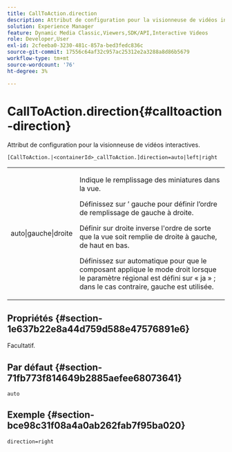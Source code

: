 ```yaml
---
title: CallToAction.direction
description: Attribut de configuration pour la visionneuse de vidéos interactives.
solution: Experience Manager
feature: Dynamic Media Classic,Viewers,SDK/API,Interactive Videos
role: Developer,User
exl-id: 2cfeeba0-3230-481c-857a-bed3fedc836c
source-git-commit: 17556c64af32c957ac25312e2a3288a8d86b5679
workflow-type: tm+mt
source-wordcount: '76'
ht-degree: 3%

---
```


# CallToAction.direction{#calltoaction-direction}

Attribut de configuration pour la visionneuse de vidéos interactives.

`[CallToAction.|<containerId>_callToAction.]direction=auto|left|right`

<table id="table_441553CD34C94A58A9D7CBF772DEDDB6"> 
 <tbody> 
  <tr> 
   <td colname="col1"> <p> <span class="codeph"> auto|gauche|droite </span> </p> </td> 
   <td colname="col2"> <p> Indique le remplissage des miniatures dans la vue. </p> <p>Définissez sur <span class="codeph">’</span> gauche pour définir l’ordre de remplissage de gauche à droite. </p> <p>Définir sur <span class="codeph"> droite </span> inverse l'ordre de sorte que la vue soit remplie de droite à gauche, de haut en bas. </p> <p>Définissez sur <span class="codeph"> </span> automatique pour que le composant applique le mode droit lorsque le paramètre régional est défini sur <span class="codeph"> </span> « ja » ; dans le cas contraire, <span class="codeph"> </span> gauche est utilisée. </p> </td> 
  </tr> 
 </tbody> 
</table>

## Propriétés {#section-1e637b22e8a44d759d588e47576891e6}

Facultatif.

## Par défaut {#section-71fb773f814649b2885aefee68073641}

`auto`

## Exemple {#section-bce98c31f08a4a0ab262fab7f95ba020}

```
direction=right
```
